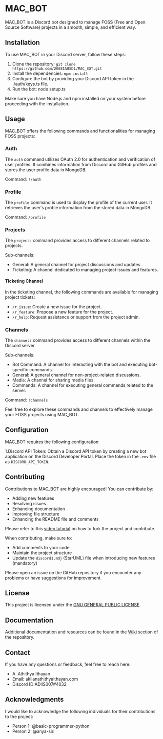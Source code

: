 # MAC_BOT

MAC_BOT is a Discord bot designed to manage FOSS (Free and Open Source Software) projects in a smooth, simple, and efficient way.

## Installation

To use MAC_BOT in your Discord server, follow these steps:

1. Clone the repository: `git clone https://github.com/20B81A05D1/MAC_BOT.git`
2. Install the dependencies: `npm install`
3. Configure the bot by providing your Discord API token in the ./auth/keys.ts file.
4. Run the bot: node setup.ts

Make sure you have Node.js and npm installed on your system before proceeding with the installation.

## Usage

MAC_BOT offers the following commands and functionalities for managing FOSS projects:

### Auth

The `auth` command utilizes OAuth 2.0 for authentication and verification of user profiles. It combines information from Discord and GitHub profiles and stores the user profile data in MongoDB.

Command: `!/auth`

### Profile

The `profile` command is used to display the profile of the current user. It retrieves the user's profile information from the stored data in MongoDB.

Command: `/profile`

### Projects

The `projects` command provides access to different channels related to projects.

Sub-channels:
- General: A general channel for project discussions and updates.
- Ticketing: A channel dedicated to managing project issues and features.

#### Ticketing Channel

In the ticketing channel, the following commands are available for managing project tickets:

- `/r_issue`: Create a new issue for the project.
- `/r_feature`: Propose a new feature for the project.
- `/r_help`: Request assistance or support from the project admin.

### Channels

The `channels` command provides access to different channels within the Discord server.

Sub-channels:
- Bot Command: A channel for interacting with the bot and executing bot-specific commands.
- General: A general channel for non-project-related discussions.
- Media: A channel for sharing media files.
- Commands: A channel for executing general commands related to the server.

Command: `!channels`

Feel free to explore these commands and channels to effectively manage your FOSS projects using MAC_BOT.

## Configuration

MAC_BOT requires the following configuration:

1.Discord API Token: Obtain a Discord API token by creating a new bot application on the Discord Developer Portal. Place the token in the `.env` file as `DISCORD_API_TOKEN`.

## Contributing

Contributions to MAC_BOT are highly encouraged! You can contribute by:

- Adding new features
- Resolving issues
- Enhancing documentation
- Improving file structure
- Enhancing the README file and comments

Please refer to this [video tutorial](https://www.youtube.com/watch?v=nT8KGYVurIU) on how to fork the project and contribute.

When contributing, make sure to:

- Add comments to your code
- Maintain the project structure
- Update the `discord1.mdj` (StarUML) file when introducing new features (mandatory)

Please open an issue on the GitHub repository if you encounter any problems or have suggestions for improvement.

## License

This project is licensed under the [GNU GENERAL PUBLIC LICENSE](LICENSE).

## Documentation

Additional documentation and resources can be found in the [Wiki](https://github.com/20B81A05D1/MAC_BOT/wiki) section of the repository.

## Contact

If you have any questions or feedback, feel free to reach here:

- A. Athithya Ithayan
- Email: akilanathithyaithayan.com
- Discord ID:ADIIS007#4032

## Acknowledgments

I would like to acknowledge the following individuals for their contributions to the project:

- Person 1: @basic-programmer-python
- Person 2: @anya-siri
